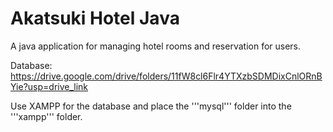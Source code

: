 # Akatsuki Hotel Java

A java application for managing hotel rooms and reservation for users.

Database: https://drive.google.com/drive/folders/11fW8cl6Flr4YTXzbSDMDixCnlORnBYie?usp=drive_link

Use XAMPP for the database and place the '''mysql''' folder into the '''xampp''' folder.
